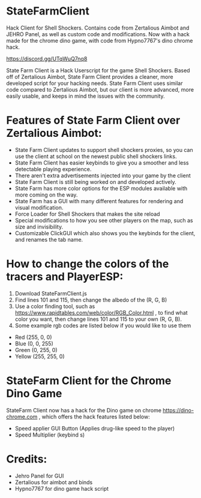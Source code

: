 # StateFarmClient
Hack Client for Shell Shockers. Contains code from Zertalious Aimbot and JEHRO Panel, as well as custom code and modifications. Now with a hack made for the chrome dino game, with code from Hypno7767's dino chrome hack.

https://discord.gg/UTqWuQ7nq8 

State Farm Client is a Hack Userscript for the game Shell Shockers. Based off of Zertalious Aimbot, State Farm Client provides a cleaner, more developed script for your hacking needs. State Farm Client uses similar code compared to Zertalious Aimbot, but our client is more advanced, more easily usable, and keeps in mind the issues with the community.

# Features of State Farm Client over Zertalious Aimbot:
- State Farm Client updates to support shell shockers proxies, so you can use the client at school on the newest public shell shockers links.
- State Farm Client has easier keybinds to give you a smoother and less detectable playing experience.
- There aren't extra advertisements injected into your game by the client
- State Farm Client is still being worked on and developed actively.
- State Farm has more color options for the ESP modules available with more coming on the way.
- State Farm has a GUI with many different features for rendering and visual modification.
- Force Loader for Shell Shockers that makes the site reload
- Special modifications to how you see other players on the map, such as size and invisibility.
- Customizable ClickGUI which also shows you the keybinds for the client, and renames the tab name.

# How to change the colors of the tracers and PlayerESP:
1. Download StateFarmClient.js
2. Find lines 101 and 115, then change the albedo of the (R, G, B)
3. Use a color finding tool, such as https://www.rapidtables.com/web/color/RGB_Color.html , to find what color you want, then change lines 101 and 115 to your own (R, G, B).
4. Some example rgb codes are listed below if you would like to use them

- Red (255, 0, 0)
- Blue (0, 0, 255)
- Green (0, 255, 0)
- Yellow (255, 255, 0)

# StateFarm Client for the Chrome Dino Game
StateFarm Client now has a hack for the Dino game on chrome https://dino-chrome.com , which offers the hack features listed below:
- Speed applier GUI Button (Applies drug-like speed to the player)
- Speed Multiplier (keybind s)

# Credits:
- Jehro Panel for GUI
- Zertalious for aimbot and binds
- Hypno7767 for dino game hack script
